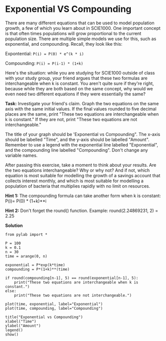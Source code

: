 
# Exponential VS Compounding

There are many different equations that can be used to model population growth, a few of which you learn about in SCIE1000. One important concept is that often times populations will grow proportional to the current population size. There are multiple simple models we use for this, such as exponential, and compounding. Recall, they look like this:

Expontential: `P(i) = P(0) * e^(k * i)`

Compounding: `P(i) = P(i-1) * (1+k)`

Here's the situation: while you are studying for SCIE1000 outside of class with your study group, your friend argues that these two formulas are interchangeable when k is constant. You aren't quite sure if they're right, because while they are both based on the same concept, why would we even need two different equations if they were essentially the same?

**Task:** Investigate your friend's claim. Graph the two equations on the same axis with the same initial values. If the final values rounded to five decimal places are the same, print "These two equations are interchangeable when k is constant." If they are not, print "These two equations are not interchangeable."

The title of your graph should be 'Exponential vs Compounding". The x-axis should be labelled "Time", and the y-axis should be labelled "Amount". Remember to use a legend with the exponential line labelled "Exponential", and the compounding line labelled "Compounding". Don't change any variable names.

After passing this exercise, take a moment to think about your results. Are the two equations interchangeable? Why or why not? And if not, which equation is most suitable for modelling the growth of a savings account that collects interest monthly, and which is most suitable for modelling a population of bacteria that multiplies rapidly with no limit on resources.

**Hint 1:** The compounding formula can take another form when k is constant: P(i)= P(0) * (1+k)**i

**Hint 2:** Don't forget the round() function. Example: round(2.24869231, 2) = 2.25

**Solution**

```
from pylab import *

P = 100
k = 0.1
n = 30
time = arange(0, n)

exponential = P*exp(k*time)
compounding = P*(1+k)**(time)

if round(compounding[n-1], 5) == round(exponential[n-1], 5):
    print("These two equations are interchangeable when k is constant.")
else:
    print("These two equations are not interchangeable.")

plot(time, exponential, label="Exponential")
plot(time, compounding, label="Compounding")

title("Exponential vs Compounding")
xlabel("Time")
ylabel("Amount")
legend()
show()

```
